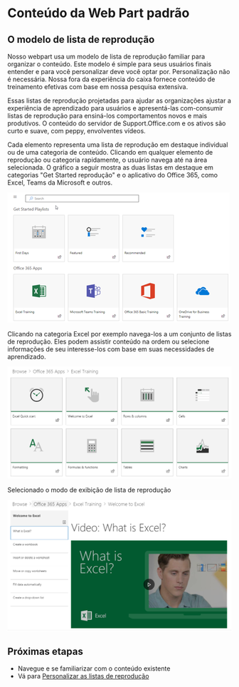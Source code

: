 # <a name="webpart-default-content"></a>Conteúdo da Web Part padrão

## <a name="the-playlist-model"></a>O modelo de lista de reprodução

Nosso webpart usa um modelo de lista de reprodução familiar para organizar o conteúdo.  Este modelo é simple para seus usuários finais entender e para você personalizar deve você optar por.  Personalização não é necessária.  Nossa fora da experiência do caixa fornece conteúdo de treinamento efetivas com base em nossa pesquisa extensiva.

Essas listas de reprodução projetadas para ajudar as organizações ajustar a experiência de aprendizado para usuários e apresentá-las com-consumir listas de reprodução para ensiná-los comportamentos novos e mais produtivos. O conteúdo do servidor de Support.Office.com e os ativos são curto e suave, com peppy, envolventes vídeos. 

Cada elemento representa uma lista de reprodução em destaque individual ou de uma categoria de conteúdo. Clicando em qualquer elemento de reprodução ou categoria rapidamente, o usuário navega até na área selecionada. O gráfico a seguir mostra as duas listas em destaque em categorias "Get Started reprodução" e o aplicativo do Office 365, como Excel, Teams da Microsoft e outros. 

![Modo de exibição padrão de Web Part](media/clo365addwebpart.png)

Clicando na categoria Excel por exemplo navega-los a um conjunto de listas de reprodução.  Eles podem assistir conteúdo na ordem ou selecione informações de seu interesse-los com base em suas necessidades de aprendizado. 

![Web Part de lista de reprodução](media/clo365exceltraining.png)

Selecionado o modo de exibição de lista de reprodução

![Lista de reprodução do Excel](media/clo365excelplaylist.png)

## <a name="next-steps"></a>Próximas etapas

- Navegue e se familiarizar com o conteúdo existente
- Vá para [Personalizar as listas de reprodução](customplaylists.md)